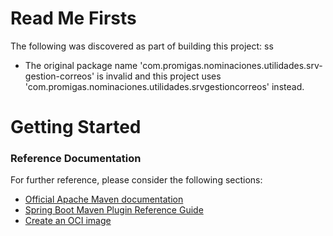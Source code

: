 # Read Me Firsts
The following was discovered as part of building this project:
ss

* The original package name 'com.promigas.nominaciones.utilidades.srv-gestion-correos' is invalid and this project uses 'com.promigas.nominaciones.utilidades.srvgestioncorreos' instead.

# Getting Started

### Reference Documentation
For further reference, please consider the following sections:

* [Official Apache Maven documentation](https://maven.apache.org/guides/index.html)
* [Spring Boot Maven Plugin Reference Guide](https://docs.spring.io/spring-boot/docs/2.4.5/maven-plugin/reference/html/)
* [Create an OCI image](https://docs.spring.io/spring-boot/docs/2.4.5/maven-plugin/reference/html/#build-image)

